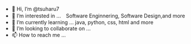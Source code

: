 - 👋 Hi, I’m @tsuharu7
- 👀 I’m interested in ...　Software Enginnering, Software Design,and more
- 🌱 I’m currently learning ... java, python, css, html and more
- 💞️ I’m looking to collaborate on ... 
- 📫 How to reach me ...

<!---
tsuharu7/tsuharu7 is a ✨ special ✨ repository because its `README.md` (this file) appears on your GitHub profile.
You can click the Preview link to take a look at your changes.
--->
